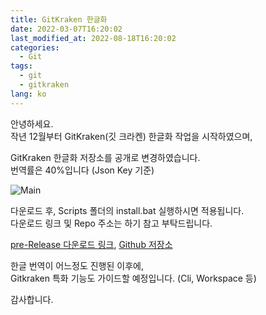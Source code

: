 ```yaml
---
title: GitKraken 한글화
date: 2022-03-07T16:20:02
last_modified_at: 2022-08-18T16:20:02
categories:
  - Git
tags:
  - git
  - gitkraken
lang: ko
---
```


안녕하세요.  
작년 12월부터 GitKraken(깃 크라켄) 한글화 작업을 시작하였으며,


GitKraken 한글화 저장소를 공개로 변경하였습니다.  
번역률은 40%입니다 (Json Key 기준)


![Main](https://github.com/shblue21/gitkraken-korean/blob/main/.github/images/main.png?raw=true)


다운로드 후, Scripts 폴더의 install.bat 실행하시면 적용됩니다.  
다운로드 링크 및 Repo 주소는 하기 참고 부탁드립니다.


[pre-Release 다운로드 링크](https://github.com/shblue21/gitkraken-korean/releases/tag/pre-release), 
[Github 저장소](https://github.com/shblue21/gitkraken-korean)

한글 번역이 어느정도 진행된 이후에,  
Gitkraken 특화 기능도 가이드할 예정입니다. (Cli, Workspace 등)


감사합니다.  
